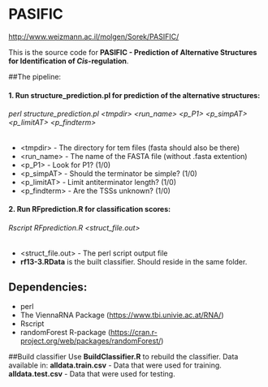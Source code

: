 # PASIFIC
http://www.weizmann.ac.il/molgen/Sorek/PASIFIC/

This is the source code for **PASIFIC - Prediction of Alternative Structures for Identification of *Cis*-regulation**.

##The pipeline:
#### 1. Run **structure_prediction.pl** for prediction of the alternative structures:

###### perl structure_prediction.pl \<tmpdir\> \<run_name\> \<p_P1\> \<p_simpAT\> \<p_limitAT\> \<p_findterm\>
* \<tmpdir\> - The directory for tem files (fasta should also be there)
* \<run_name\> - The name of the FASTA file (without .fasta extention)
* \<p_P1\> - Look for P1? (1/0)
* \<p_simpAT\> - Should the terminator be simple? (1/0)
* \<p_limitAT\> - Limit antiterminator length? (1/0)
* \<p_findterm\> - Are the TSSs unknown? (1/0)

#### 2. Run **RFprediction.R** for classification scores:
###### Rscript RFprediction.R \<struct_file.out\>
* \<struct_file.out\> - The perl script output file
* **rf13-3.RData** is the built classifier. Should reside in the same folder.

## Dependencies:
- perl
- The ViennaRNA Package (https://www.tbi.univie.ac.at/RNA/)
- Rscript
- randomForest R-package (https://cran.r-project.org/web/packages/randomForest/)

##Build classifier
Use **BuildClassifier.R** to rebuild the classifier.
Data available in:
**alldata.train.csv** - Data that were used for training.
**alldata.test.csv** - Data that were used for testing.
